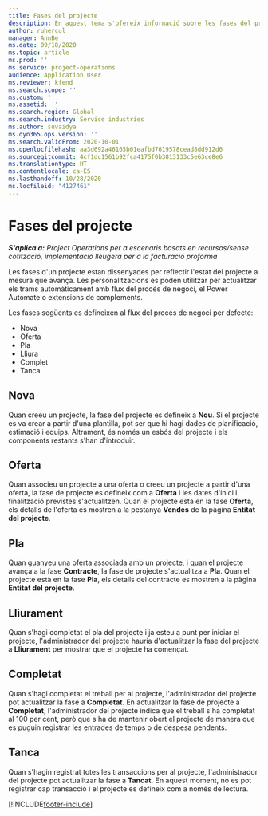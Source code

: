 ```yaml
---
title: Fases del projecte
description: En aquest tema s'ofereix informació sobre les fases del projecte disponibles al Microsoft Dynamics Project Operations.
author: ruhercul
manager: AnnBe
ms.date: 09/18/2020
ms.topic: article
ms.prod: ''
ms.service: project-operations
audience: Application User
ms.reviewer: kfend
ms.search.scope: ''
ms.custom: ''
ms.assetid: ''
ms.search.region: Global
ms.search.industry: Service industries
ms.author: suvaidya
ms.dyn365.ops.version: ''
ms.search.validFrom: 2020-10-01
ms.openlocfilehash: aa3d692a46165b01eafbd7619578cead8dd912d6
ms.sourcegitcommit: 4cf1dc1561b92fca4175f0b3813133c5e63ce8e6
ms.translationtype: HT
ms.contentlocale: ca-ES
ms.lasthandoff: 10/28/2020
ms.locfileid: "4127461"
---
```

# <a name="project-stages"></a>Fases del projecte

_**S'aplica a:** Project Operations per a escenaris basats en recursos/sense cotització, implementació lleugera per a la facturació proforma_

Les fases d'un projecte estan dissenyades per reflectir l'estat del projecte a mesura que avança. Les personalitzacions es poden utilitzar per actualitzar els trams automàticament amb flux del procés de negoci, el Power Automate o extensions de complements.

Les fases següents es defineixen al flux del procés de negoci per defecte:

- Nova
- Oferta
- Pla
- Lliura
- Complet
- Tanca  

## <a name="new"></a>Nova

Quan creeu un projecte, la fase del projecte es defineix a **Nou**. Si el projecte es va crear a partir d'una plantilla, pot ser que hi hagi dades de planificació, estimació i equips. Altrament, és només un esbós del projecte i els components restants s'han d'introduir.

## <a name="quote"></a>Oferta

Quan associeu un projecte a una oferta o creeu un projecte a partir d'una oferta, la fase de projecte es defineix com a **Oferta** i les dates d'inici i finalització previstes s'actualitzen. Quan el projecte està en la fase **Oferta**, els detalls de l'oferta es mostren a la pestanya **Vendes** de la pàgina **Entitat del projecte**.

## <a name="plan"></a>Pla

Quan guanyeu una oferta associada amb un projecte, i quan el projecte avança a la fase **Contracte**, la fase de projecte s'actualitza a **Pla**. Quan el projecte està en la fase **Pla**, els detalls del contracte es mostren a la pàgina **Entitat del projecte**.

## <a name="deliver"></a>Lliurament

Quan s'hagi completat el pla del projecte i ja esteu a punt per iniciar el projecte, l'administrador del projecte hauria d'actualitzar la fase del projecte a **Lliurament** per mostrar que el projecte ha començat.

## <a name="complete"></a>Completat 

Quan s'hagi completat el treball per al projecte, l'administrador del projecte pot actualitzar la fase a **Completat**. En actualitzar la fase de projecte a **Completat**, l'administrador del projecte indica que el treball s'ha completat al 100 per cent, però que s'ha de mantenir obert el projecte de manera que es puguin registrar les entrades de temps o de despesa pendents.

## <a name="close"></a>Tanca

Quan s'hagin registrat totes les transaccions per al projecte, l'administrador del projecte pot actualitzar la fase a **Tancat**. En aquest moment, no es pot registrar cap transacció i el projecte es defineix com a només de lectura.



[!INCLUDE[footer-include](../includes/footer-banner.md)]